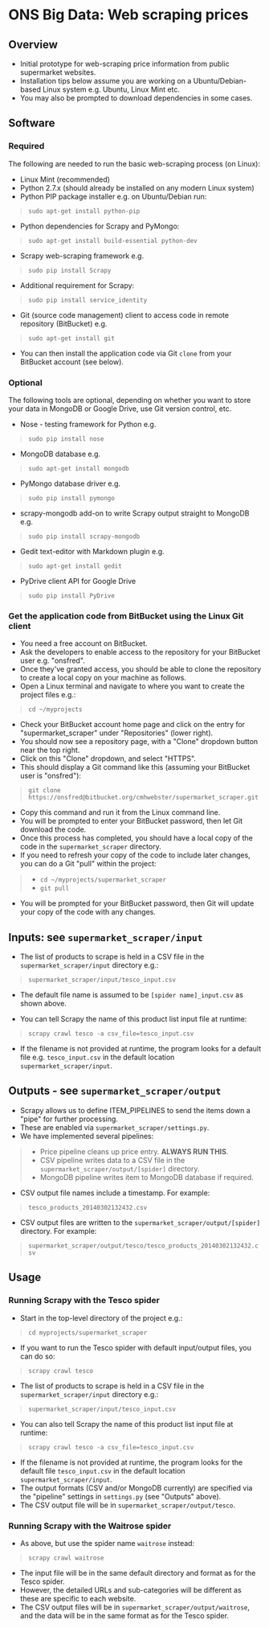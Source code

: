 ONS Big Data: Web scraping prices
=================================
Overview
--------
* Initial prototype for web-scraping price information from public supermarket websites.  
* Installation tips below assume you are working on a Ubuntu/Debian-based Linux system e.g. Ubuntu, Linux Mint etc.  
* You may also be prompted to download dependencies in some cases.

Software
--------
### Required
The following are needed to run the basic web-scraping process (on Linux):

* Linux Mint (recommended)
* Python 2.7.x (should already be installed on any modern Linux system)
* Python PIP package installer e.g. on Ubuntu/Debian run:  
> `sudo apt-get install python-pip`
* Python dependencies for Scrapy and PyMongo:
> `sudo apt-get install build-essential python-dev`
* Scrapy web-scraping framework e.g. 
> `sudo pip install Scrapy`
* Additional requirement for Scrapy:
> `sudo pip install service_identity`
* Git (source code management) client to access code in remote repository (BitBucket) e.g.
> `sudo apt-get install git`
* You can then install the application code via Git `clone` from your BitBucket account (see below).

### Optional
The following tools are optional, depending on whether you want to store your data in MongoDB or Google Drive, use Git version control, etc.

* Nose - testing framework for Python e.g.
> `sudo pip install nose`
* MongoDB database e.g.
> `sudo apt-get install mongodb`
* PyMongo database driver e.g.
> `sudo pip install pymongo`
* scrapy-mongodb add-on to write Scrapy output straight to MongoDB e.g.
> `sudo pip install scrapy-mongodb`
* Gedit text-editor with Markdown plugin e.g.
> `sudo apt-get install gedit`
* PyDrive client API for Google Drive
> `sudo pip install PyDrive`

### Get the application code from BitBucket using the Linux Git client
* You need a free account on BitBucket.
* Ask the developers to enable access to the repository for your BitBucket user e.g. "onsfred".
* Once they've granted access, you should be able to clone the repository to create a local copy on your machine as follows.
* Open a Linux terminal and navigate to where you want to create the project files e.g.:
> `cd ~/myprojects`
* Check your BitBucket account home page and click on the entry for "supermarket_scraper" under "Repositories" (lower right).
* You should now see a repository page, with a "Clone" dropdown button near the top right.
* Click on this "Clone" dropdown, and select "HTTPS".
* This should display a Git command like this (assuming your BitBucket user is "onsfred"):
> `git clone https://onsfred@bitbucket.org/cmhwebster/supermarket_scraper.git`
* Copy this command and run it from the Linux command line.
* You will be prompted to enter your BitBucket password, then let Git download the code.
* Once this process has completed, you should have a local copy of the code in the `supermarket_scraper` directory.
* If you need to refresh your copy of the code to include later changes, you can do a Git "pull" within the project:
> * `cd ~/myprojects/supermarket_scraper`
> * `git pull`
* You will be prompted for your BitBucket password, then Git will update your copy of the code with any changes.

Inputs: see `supermarket_scraper/input`
-------------------------------------
* The list of products to scrape is held in a CSV file in the `supermarket_scraper/input` directory e.g.:
>`supermarket_scraper/input/tesco_input.csv`
* The default file name is assumed to be `[spider name]_input.csv` as shown above.

* You can tell Scrapy the name of this product list input file at runtime:
>`scrapy crawl tesco -a csv_file=tesco_input.csv`
* If the filename is not provided at runtime, the program looks for a default file e.g. `tesco_input.csv` in the default location `supermarket_scraper/input`.

Outputs - see `supermarket_scraper/output`
------------------------------------------
* Scrapy allows us to define ITEM_PIPELINES to send the items down a "pipe" for further processing.
* These are enabled via `supermarket_scraper/settings.py`.
* We have implemented several pipelines:
> * Price pipeline cleans up price entry. **ALWAYS RUN THIS**.
> * CSV pipeline writes data to a CSV file in the `supermarket_scraper/output/[spider]` directory.
> * MongoDB pipeline writes item to MongoDB database if required.
* CSV output file names include a timestamp.  For example:
> `tesco_products_20140302132432.csv`
* CSV output files are written to the `supermarket_scraper/output/[spider]` directory. For example:
> `supermarket_scraper/output/tesco/tesco_products_20140302132432.csv`

Usage
-----
### Running Scrapy with the Tesco spider
* Start in the top-level directory of the project e.g.:
>`cd myprojects/supermarket_scraper`
* If you want to run the Tesco spider with default input/output files, you can do so:
>`scrapy crawl tesco`
* The list of products to scrape is held in a CSV file in the `supermarket_scraper/input` directory e.g.:
>`supermarket_scraper/input/tesco_input.csv`
* You can also tell Scrapy the name of this product list input file at runtime:
>`scrapy crawl tesco -a csv_file=tesco_input.csv`
* If the filename is not provided at runtime, the program looks for the default file `tesco_input.csv` in the default location `supermarket_scraper/input`.
* The output formats (CSV and/or MongoDB currently) are specified via the "pipeline" settings in `settings.py` (see "Outputs" above).
* The CSV output file will be in `supermarket_scraper/output/tesco`.
### Running Scrapy with the Waitrose spider
* As above, but use the spider name `waitrose` instead:
>`scrapy crawl waitrose`
* The input file will be in the same default directory and format as for the Tesco spider.
* However, the detailed URLs and sub-categories will be different as these are specific to each website.
* The CSV output files will be in `supermarket_scraper/output/waitrose`, and the data will be in the same format as for the Tesco spider.


